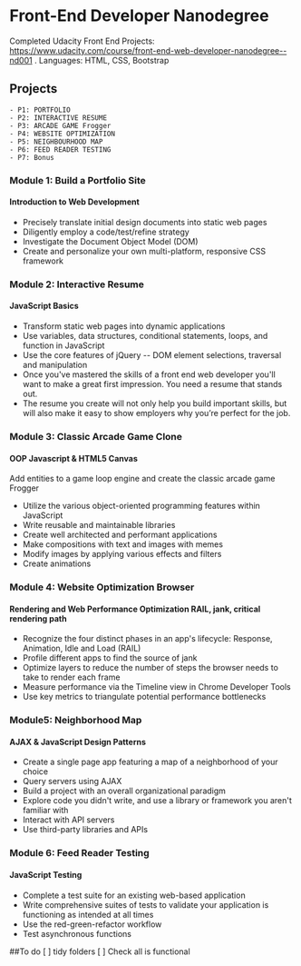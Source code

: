 # Front-End Developer Nanodegree  
Completed Udacity Front End Projects: https://www.udacity.com/course/front-end-web-developer-nanodegree--nd001 . 
Languages: HTML, CSS, Bootstrap
      
## Projects
	- P1: PORTFOLIO 	
	- P2: INTERACTIVE RESUME
	- P3: ARCADE GAME Frogger 	
	- P4: WEBSITE OPTIMIZATION 	
	- P5: NEIGHBOURHOOD MAP 	
	- P6: FEED READER TESTING 
	- P7: Bonus 



### Module 1: Build a Portfolio Site                      
#### Introduction to Web Development
- Precisely translate initial design documents into static web pages
- Diligently employ a code/test/refine strategy
- Investigate the Document Object Model (DOM)
- Create and personalize your own multi-platform, responsive CSS framework


### Module 2: Interactive Resume                       
#### JavaScript Basics
- Transform static web pages into dynamic applications
- Use variables, data structures, conditional statements, loops, and function in JavaScript
- Use the core features of jQuery -- DOM element selections, traversal and manipulation
- Once you've mastered the skills of a front end web developer you'll want to make a great first impression. You need a resume that stands out.
- The resume you create will not only help you build important skills, but will also make it easy to show employers why you’re perfect for the job.

### Module 3: Classic Arcade Game Clone                
#### OOP Javascript & HTML5 Canvas

Add entities to a game loop engine and create the classic arcade game Frogger
- Utilize the various object-oriented programming features within JavaScript
- Write reusable and maintainable libraries
- Create well architected and performant applications
- Make compositions with text and images with memes
- Modify images by applying various effects and filters
- Create animations

### Module 4: Website Optimization Browser        
#### Rendering and Web Performance Optimization RAIL, jank, critical rendering path

- Recognize the four distinct phases in an app's lifecycle: Response, Animation, Idle and Load (RAIL)
- Profile different apps to find the source of jank
- Optimize layers to reduce the number of steps the browser needs to take to render each frame
- Measure performance via the Timeline view in Chrome Developer Tools
- Use key metrics to triangulate potential performance bottlenecks

### Module5: Neighborhood Map 	
#### AJAX & JavaScript Design Patterns
- Create a single page app featuring a map of a neighborhood of your choice
- Query servers using AJAX
- Build a project with an overall organizational paradigm
- Explore code you didn't write, and use a library or framework you aren't familiar with
- Interact with API servers
- Use third-party libraries and APIs

### Module 6:  Feed Reader Testing         
#### JavaScript Testing
- Complete a test suite for an existing web-based application
- Write comprehensive suites of tests to validate your application is functioning as intended at all times
- Use the red-green-refactor workflow
- Test asynchronous functions




##To do 
[ ] tidy folders
[ ] Check all is functional 

